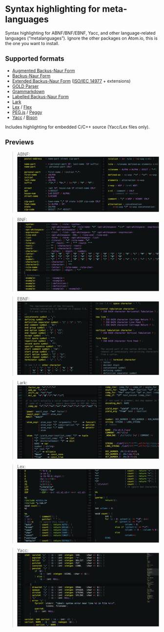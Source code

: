 Syntax highlighting for meta-languages
======================================

Syntax highlighting for ABNF/BNF/EBNF, Yacc, and other language-related
languages (“metalanguages”). Ignore the other packages on Atom.io, this
is the one you want to install.


Supported formats
-----------------
*	[Augmented Backus-Naur Form][ABNF]
*	[Backus-Naur Form][BNF]
*	[Extended Backus-Naur Form][EBNF] ([ISO/IEC 14977][] + extensions)
*	[GOLD Parser][GOLD]
*	[Grammarkdown][]
*	[Labelled Backus-Naur Form][LBNF]
*	[Lark][]
*	[Lex][]  / [Flex][]
*	[PEG.js] / [Peggy][]
*	[Yacc][] / [Bison][]

Includes highlighting for embedded C/C++ source (Yacc/Lex files only).


Previews
--------

> ABNF:  
![Highlighted `.abnf` file](https://raw.githubusercontent.com/Alhadis/language-grammars/static/previews/abnf.png)

> BNF:   
![Highlighted `.bnf` file](https://raw.githubusercontent.com/Alhadis/language-grammars/static/previews/bnf.png)

> EBNF:  
![Highlighted `.ebnf` file](https://raw.githubusercontent.com/Alhadis/language-grammars/static/previews/ebnf.png)

> Lark:  
![Highlighted `.lark` file](https://raw.githubusercontent.com/Alhadis/language-grammars/static/previews/lark.png)

> Lex:  
![Highlighted `.lex` file](https://raw.githubusercontent.com/Alhadis/language-grammars/static/previews/lex.png)

> Yacc:  
![Highlighted `.y` file](https://raw.githubusercontent.com/Alhadis/language-grammars/static/previews/yacc.png)



<!-- Referenced links -->
[ABNF]: https://en.wikipedia.org/wiki/Augmented_Backus–Naur_form
[BNF]:  https://en.wikipedia.org/wiki/Backus–Naur_form
[EBNF]: https://en.wikipedia.org/wiki/Extended_Backus–Naur_form
[ISO/IEC 14977]: http://www.cl.cam.ac.uk/~mgk25/iso-14977.pdf
[GOLD]:  http://goldparser.org/doc/grammars/index.htm
[Grammarkdown]: https://rbuckton.github.io/grammarkdown/
[LBNF]:  https://github.com/BNFC/bnfc/blob/master/docs/lbnf.rst
[Lark]:  https://lark-parser.readthedocs.io/en/latest/grammar.html
[Lex]:   https://en.wikipedia.org/wiki/Lex_(software)
[Flex]:  https://en.wikipedia.org/wiki/Flex_(lexical_analyser_generator)
[Yacc]:  https://en.wikipedia.org/wiki/Yacc
[Bison]: https://www.gnu.org/software/bison/manual/bison.html
[PEG.js]: https://pegjs.org/
[Peggy]:  https://peggyjs.org/
